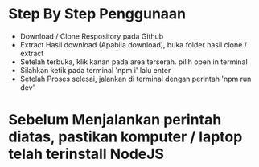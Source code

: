 # Step By Step Penggunaan

- Download / Clone Respository pada Github
- Extract Hasil download (Apabila download), buka folder hasil clone / extract
- Setelah terbuka, klik kanan pada area terserah. pilih open in terminal
- Silahkan ketik pada terminal 'npm i' lalu enter
- Setelah Proses selesai, jalankan di terminal dengan perintah 'npm run dev'

# Sebelum Menjalankan perintah diatas, pastikan komputer / laptop telah terinstall NodeJS
